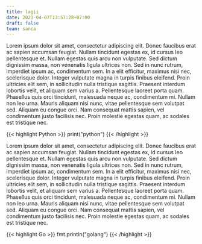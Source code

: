 ```yaml
---
title: lagii
date: 2021-04-07T13:57:28+07:00
draft: false
team: sanca
---
```


Lorem ipsum dolor sit amet, consectetur adipiscing elit. Donec faucibus erat ac sapien accumsan feugiat. Nullam tincidunt egestas ex, id cursus leo pellentesque et. Nullam egestas quis arcu non vulputate. Sed dictum dignissim massa, non venenatis ligula ultrices non. Sed in nunc rutrum, imperdiet ipsum ac, condimentum sem. In a elit efficitur, maximus nisi nec, scelerisque dolor. Integer vulputate magna in turpis finibus eleifend. Proin ultricies elit sem, in sollicitudin nulla tristique sagittis. Praesent interdum lobortis velit, et aliquam sem varius a. Pellentesque laoreet porta quam. Phasellus quis orci tincidunt, malesuada neque ac, condimentum mi. Nullam non leo urna. Mauris aliquam nisi nunc, vitae pellentesque sem volutpat sed. Aliquam eu congue orci. Nam consequat mattis sapien, vel condimentum justo facilisis nec. Proin molestie egestas quam, ac sodales est tristique nec.

{{< highlight Python >}}
    print("python")
{{< /highlight >}}

Lorem ipsum dolor sit amet, consectetur adipiscing elit. Donec faucibus erat ac sapien accumsan feugiat. Nullam tincidunt egestas ex, id cursus leo pellentesque et. Nullam egestas quis arcu non vulputate. Sed dictum dignissim massa, non venenatis ligula ultrices non. Sed in nunc rutrum, imperdiet ipsum ac, condimentum sem. In a elit efficitur, maximus nisi nec, scelerisque dolor. Integer vulputate magna in turpis finibus eleifend. Proin ultricies elit sem, in sollicitudin nulla tristique sagittis. Praesent interdum lobortis velit, et aliquam sem varius a. Pellentesque laoreet porta quam. Phasellus quis orci tincidunt, malesuada neque ac, condimentum mi. Nullam non leo urna. Mauris aliquam nisi nunc, vitae pellentesque sem volutpat sed. Aliquam eu congue orci. Nam consequat mattis sapien, vel condimentum justo facilisis nec. Proin molestie egestas quam, ac sodales est tristique nec.

{{< highlight Go >}}
    fmt.println("golang")
{{< /highlight >}}

